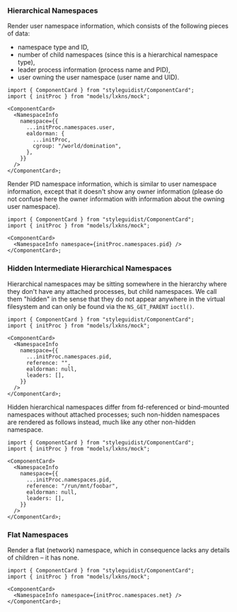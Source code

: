 ### Hierarchical Namespaces

Render user namespace information, which consists of the following pieces of
data:

- namespace type and ID,
- number of child namespaces (since this is a hierarchical namespace type),
- leader process information (process name and PID),
- user owning the user namespace (user name and UID).

```tsx
import { ComponentCard } from "styleguidist/ComponentCard";
import { initProc } from "models/lxkns/mock";

<ComponentCard>
  <NamespaceInfo
    namespace={{
      ...initProc.namespaces.user,
      ealdorman: {
        ...initProc,
        cgroup: "/world/domination",
      },
    }}
  />
</ComponentCard>;
```

Render PID namespace information, which is similar to user namespace
information, except that it doesn't show any owner information (please do not
confuse here the owner information with information about the owning user
namespace).

```tsx
import { ComponentCard } from "styleguidist/ComponentCard";
import { initProc } from "models/lxkns/mock";

<ComponentCard>
  <NamespaceInfo namespace={initProc.namespaces.pid} />
</ComponentCard>;
```

### Hidden Intermediate Hierarchical Namespaces

Hierarchical namespaces may be sitting somewhere in the hierarchy where they
don't have any attached processes, but child namespaces. We call them "hidden"
in the sense that they do not appear anywhere in the virtual filesystem and can
only be found via the `NS_GET_PARENT` `ioctl()`.

```tsx
import { ComponentCard } from "styleguidist/ComponentCard";
import { initProc } from "models/lxkns/mock";

<ComponentCard>
  <NamespaceInfo
    namespace={{
      ...initProc.namespaces.pid,
      reference: "",
      ealdorman: null,
      leaders: [],
    }}
  />
</ComponentCard>;
```

Hidden hierarchical namespaces differ from fd-referenced or bind-mounted
namespaces without attached processes; such non-hidden namespaces are rendered
as follows instead, much like any other non-hidden namespace.

```tsx
import { ComponentCard } from "styleguidist/ComponentCard";
import { initProc } from "models/lxkns/mock";

<ComponentCard>
  <NamespaceInfo
    namespace={{
      ...initProc.namespaces.pid,
      reference: "/run/mnt/foobar",
      ealdorman: null,
      leaders: [],
    }}
  />
</ComponentCard>;
```

### Flat Namespaces

Render a flat (network) namespace, which in consequence lacks any details of
children – it has none.

```tsx
import { ComponentCard } from "styleguidist/ComponentCard";
import { initProc } from "models/lxkns/mock";

<ComponentCard>
  <NamespaceInfo namespace={initProc.namespaces.net} />
</ComponentCard>;
```
